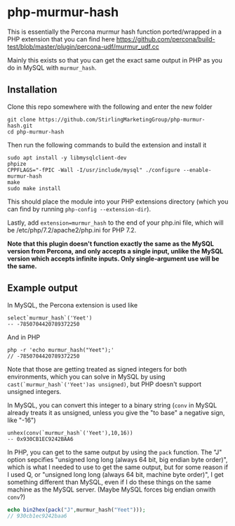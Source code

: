 # php-murmur-hash

This is essentially the Percona murmur hash function ported/wrapped in a PHP extension that you can find here https://github.com/percona/build-test/blob/master/plugin/percona-udf/murmur_udf.cc

Mainly this exists so that you can get the exact same output in PHP as you do in MySQL with `murmur_hash`.

## Installation 

Clone this repo somewhere with the following and enter the new folder

```shell
git clone https://github.com/StirlingMarketingGroup/php-murmur-hash.git
cd php-murmur-hash
```

Then run the following commands to build the extension and install it

```shell
sudo apt install -y libmysqlclient-dev
phpize
CPPFLAGS="-fPIC -Wall -I/usr/include/mysql" ./configure --enable-murmur-hash
make
sudo make install
```
    
This should place the module into your PHP extensions directory (which you can find by running `php-config --extension-dir`).

Lastly, add `extension=murmur_hash` to the end of your php.ini file, which will be /etc/php/7.2/apache2/php.ini for PHP 7.2.

**Note that this plugin doesn't function exactly the same as the MySQL version from Percona, and only accepts a single input, unlike the MySQL version which accepts infinite inputs. Only single-argument use will be the same.**

## Example output

In MySQL, the Percona extension is used like 

```mysql
select`murmur_hash`('Yeet')
-- -7850704420789372250
```
    
And in PHP

```shell
php -r 'echo murmur_hash("Yeet");'
// -7850704420789372250
```

Note that those are getting treated as signed integers for both environments, which you can solve in MySQL by using ``cast(`murmur_hash`('Yeet')as unsigned)``, but PHP doesn't support unsigned integers.

In MySQL, you can convert this integer to a binary string (`conv` in MySQL already treats it as unsigned, unless you give the "to base" a negative sign, like "-16")

```mysql
unhex(conv(`murmur_hash`('Yeet'),10,16))
-- 0x930CB1EC9242BAA6
```

In PHP, you can get to the same output by using the `pack` function. The "J" option sepcifies "unsigned long long (always 64 bit, big endian byte order)", which is what I needed to use to get the same output, but for some reason if I used Q, or "unsigned long long (always 64 bit, machine byte order)", I get something different than MySQL, even if I do these things on the same machine as the MySQL server. (Maybe MySQL forces big endian onwith `conv`?)

```php
echo bin2hex(pack("J",murmur_hash("Yeet")));
// 930cb1ec9242baa6
```
